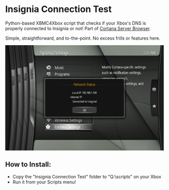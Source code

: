 # Insignia Connection Test
Python-based XBMC4Xbox script that checks if your Xbox's DNS is properly connected to Insignia or not! Part of [Cortana Server Browser](https://github.com/faithvoid/script.cortanaserverbrowser).

Simple, straightforward, and to-the-point. No excess frills or features here.

![1](screenshots/1.png)

## How to Install:
- Copy the "Insignia Connection Test" folder to "Q:\scripts\" on your Xbox
- Run it from your Scripts menu!
